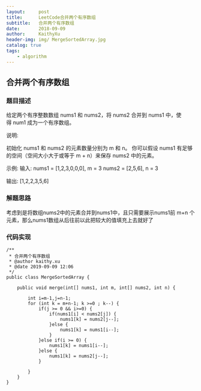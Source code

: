 ```yaml
---
layout:     post
title:      LeetCode合并两个有序数组
subtitle:   合并两个有序数组
date:       2018-09-09
author:     KaithyXu
header-img: img/ MergeSortedArray.jpg
catalog: true
tags:
    - algorithm
---
```

## 合并两个有序数组


### 题目描述

给定两个有序整数数组 nums1 和 nums2，将 nums2 合并到 nums1 中，使得 num1 成为一个有序数组。

说明:

初始化 nums1 和 nums2 的元素数量分别为 m 和 n。
你可以假设 nums1 有足够的空间（空间大小大于或等于 m + n）来保存 nums2 中的元素。

示例:
输入:
nums1 = [1,2,3,0,0,0], m = 3
nums2 = [2,5,6],       n = 3

输出: [1,2,2,3,5,6]

### 解题思路
考虑到是将数组nums2中的元素合并到nums1中，且只需要展示nums1前 m+n 个元素，那么nums1数组从后往前以此把较大的值填充上去就好了

### 代码实现

```
/**
 * 合并两个有序数组
 * @author kaithy.xu
 * @date 2019-09-09 12:06
 */
public class MergeSortedArray {

    public void merge(int[] nums1, int m, int[] nums2, int n) {

        int i=m-1,j=n-1;
        for (int k = m+n-1; k >=0 ; k--) {
            if(j >= 0 && i>=0) {
                if(nums1[i] < nums2[j]) {
                    nums1[k] = nums2[j--];
                }else {
                    nums1[k] = nums1[i--];
                }
            }else if(i >= 0) {
                nums1[k] = nums1[i--];
            }else {
                nums1[k] = nums2[j--];
            }

        }
    }
}


```

